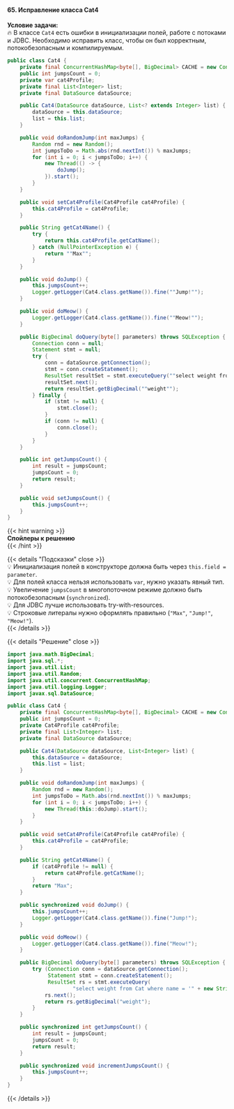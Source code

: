 #### 65. Исправление класса Cat4

**Условие задачи:**  
🔥 В классе `Cat4` есть ошибки в инициализации полей, работе с потоками и JDBC. Необходимо исправить класс, чтобы он был корректным, потокобезопасным и компилируемым.

```java
public class Cat4 {
    private final ConcurrentHashMap<byte[], BigDecimal> CACHE = new ConcurrentHashMap<>();
    public int jumpsCount = 0;
    private var cat4Profile;
    private final List<Integer> list;
    private final DataSource dataSource;

    public Cat4(DataSource dataSource, List<? extends Integer> list) {
        dataSource = this.dataSource;
        list = this.list;
    }

    public void doRandomJump(int maxJumps) {
        Random rnd = new Random();
        int jumpsToDo = Math.abs(rnd.nextInt()) % maxJumps;
        for (int i = 0; i < jumpsToDo; i++) {
            new Thread(() -> {
                doJump();
            }).start();
        }
    }

    public void setCat4Profile(Cat4Profile cat4Profile) {
        this.cat4Profile = cat4Profile;
    }

    public String getCat4Name() {
        try {
            return this.cat4Profile.getCatName();
        } catch (NullPointerException e) {
            return ""Max"";
        }
    }

    public void doJump() {
        this.jumpsCount++;
        Logger.getLogger(Cat4.class.getName()).fine(""Jump!"");
    }

    public void doMeow() {
        Logger.getLogger(Cat4.class.getName()).fine(""Meow!"");
    }

    public BigDecimal doQuery(byte[] parameters) throws SQLException {
        Connection conn = null;
        Statement stmt = null;
        try {
            conn = dataSource.getConnection();
            stmt = conn.createStatement();
            ResultSet resultSet = stmt.executeQuery(""select weight from Cat where name = '"" + new String(parameters) + ""')"");
            resultSet.next();
            return resultSet.getBigDecimal(""weight"");
        } finally {
            if (stmt != null) {
                stmt.close();
            }
            if (conn != null) {
                conn.close();
            }
        }
    }

    public int getJumpsCount() {
        int result = jumpsCount;
        jumpsCount = 0;
        return result;
    }

    public void setJumpsCount() {
        this.jumpsCount++;
    }
}

```

{{< hint warning >}}  
**Спойлеры к решению**  
{{< /hint >}}

{{< details "Подсказки" close >}}  
💡 Инициализация полей в конструкторе должна быть через `this.field = parameter`.  
💡 Для полей класса нельзя использовать `var`, нужно указать явный тип.  
💡 Увеличение `jumpsCount` в многопоточном режиме должно быть потокобезопасным (`synchronized`).  
💡 Для JDBC лучше использовать try-with-resources.  
💡 Строковые литералы нужно оформлять правильно (`"Max"`, `"Jump!"`, `"Meow!"`).  
{{< /details >}}

{{< details "Решение" close >}}

```java
import java.math.BigDecimal;
import java.sql.*;
import java.util.List;
import java.util.Random;
import java.util.concurrent.ConcurrentHashMap;
import java.util.logging.Logger;
import javax.sql.DataSource;

public class Cat4 {
    private final ConcurrentHashMap<byte[], BigDecimal> CACHE = new ConcurrentHashMap<>();
    public int jumpsCount = 0;
    private Cat4Profile cat4Profile;
    private final List<Integer> list;
    private final DataSource dataSource;

    public Cat4(DataSource dataSource, List<Integer> list) {
        this.dataSource = dataSource;
        this.list = list;
    }

    public void doRandomJump(int maxJumps) {
        Random rnd = new Random();
        int jumpsToDo = Math.abs(rnd.nextInt()) % maxJumps;
        for (int i = 0; i < jumpsToDo; i++) {
            new Thread(this::doJump).start();
        }
    }

    public void setCat4Profile(Cat4Profile cat4Profile) {
        this.cat4Profile = cat4Profile;
    }

    public String getCat4Name() {
        if (cat4Profile != null) {
            return cat4Profile.getCatName();
        }
        return "Max";
    }

    public synchronized void doJump() {
        this.jumpsCount++;
        Logger.getLogger(Cat4.class.getName()).fine("Jump!");
    }

    public void doMeow() {
        Logger.getLogger(Cat4.class.getName()).fine("Meow!");
    }

    public BigDecimal doQuery(byte[] parameters) throws SQLException {
        try (Connection conn = dataSource.getConnection();
             Statement stmt = conn.createStatement();
             ResultSet rs = stmt.executeQuery(
                     "select weight from Cat where name = '" + new String(parameters) + "'")) {
            rs.next();
            return rs.getBigDecimal("weight");
        }
    }

    public synchronized int getJumpsCount() {
        int result = jumpsCount;
        jumpsCount = 0;
        return result;
    }

    public synchronized void incrementJumpsCount() {
        this.jumpsCount++;
    }
}
```

{{< /details >}}